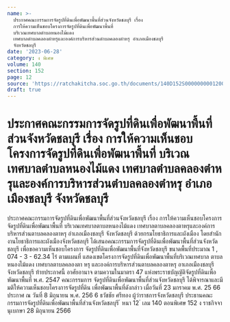 ```yaml
---
name: >-
  ประกาศคณะกรรมการจัดรูปที่ดินเพื่อพัฒนาพื้นที่ส่วนจังหวัดชลบุรี เรื่อง
  การให้ความเห็นชอบโครงการจัดรูปที่ดินเพื่อพัฒนาพื้นที่
  บริเวณเทศบาลตำบลหนองไม้แดง
  เทศบาลตำบลคลองตำหรุและองค์การบริหารส่วนตำบลคลองตำหรุ อำเภอเมืองชลบุรี
  จังหวัดชลบุรี
date: '2023-06-28'
category: ง พิเศษ
volume: 140
section: 152
page: 12
source: 'https://ratchakitcha.soc.go.th/documents/140D152S0000000001200.pdf'
draft: true
---
```


# ประกาศคณะกรรมการจัดรูปที่ดินเพื่อพัฒนาพื้นที่ส่วนจังหวัดชลบุรี เรื่อง การให้ความเห็นชอบโครงการจัดรูปที่ดินเพื่อพัฒนาพื้นที่ บริเวณเทศบาลตำบลหนองไม้แดง เทศบาลตำบลคลองตำหรุและองค์การบริหารส่วนตำบลคลองตำหรุ อำเภอเมืองชลบุรี จังหวัดชลบุรี

ประกาศคณะกรรมการจัดรูปที่ดินเพื่อพัฒนาพื้นที่ส่วนจังหวัดชลบุรี เรื่อง การให้ความเห็นชอบโครงการจัดรูปที่ดินเพื่อพัฒนาพื้นที่ บริเวณเทศบาลตาบลหนองไม้แดง เทศบาลตาบลคลองตาหรุและองค์การบริหารส่วนตาบลคลองตาหรุ อำเภอเมืองชลบุรี จังหวัดชลบุรี ด้วยกรมโยธาธิการและผังเมือง โดยสำนักงานโยธาธิการและผังเมืองจังหวัดชลบุรี ได้เสนอคณะกรรมการจัดรูปที่ดินเพื่อพัฒนาพื้นที่ส่วนจังหวัดชลบุรี เพื่อขอความเห็นชอบโครงการ จัดรูปที่ดินเพื่อพัฒนาพื้นที่จังหวัดชลบุรี ขนาดพื้นที่ประมาณ 1 , 074 - 3 - 62.34 ไร่ ตามแผนที่ แสดงเขตโครงการจัดรูปที่ดินเพื่อพัฒนาพื้นที่บริเวณเทศบาล ตาบลหนองไม้แดง เทศบาลตาบลคลองตา หรุ และองค์การบริหารส่วนตาบลคลองตาหรุ อาเภอเมืองชลบุรี จังหวัดชลบุรี ท้ายประกาศนี้ อาศัยอานาจ ตามความในมาตรา 47 แห่งพระราชบัญญัติจัดรูปที่ดินเพื่อพัฒนาพื้นที่ พ.ศ. 2547 คณะกรรมการ จัดรูปที่ดินเพื่อพัฒนาพื้นที่ส่วนจังหวัดชลบุรี ได้พิจารณาและมีมติให้ความเห็นชอบโครงการจัดรูปที่ดิน เพื่อพัฒนาพื้นที่ดังกล่าว เมื่อวันที่ 23 มกราคม พ.ศ. 25 66 ประกาศ ณ วันที่ 8 มิถุนายน พ.ศ. 256 6 ธวัชชัย ศรีทอง ผู้ว่าราชการจังหวัดชลบุรี ประธานคณะกรรมการจัดรูปที่ดินเพื่อพัฒนาพื้นที่ส่วนจังหวัดชลบุรี ้ หนา 12 ่ เลม 140 ตอนพิเศษ 152 ง ราชกิจจานุเบกษา 28 มิถุนายน 2566

